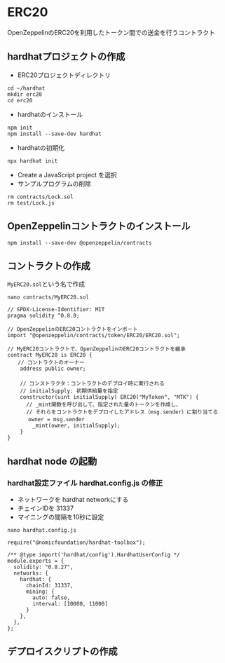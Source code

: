 # ERC20
OpenZeppelinのERC20を利用したトークン間での送金を行うコントラクト

## hardhatプロジェクトの作成
- ERC20プロジェクトディレクトリ

```
cd ~/hardhat
mkdir erc20
cd erc20
```

- hardhatのインストール
```
npm init
npm install --save-dev hardhat
```

- hardhatの初期化
```
npx hardhat init
```

- Create a JavaScript project を選択
- サンプルプログラムの削除
```
rm contracts/Lock.sol
rm test/Lock.js
```

## OpenZeppelinコントラクトのインストール
```
npm install --save-dev @openzeppelin/contracts
```

## コントラクトの作成
`MyERC20.sol`という名で作成

```
nano contracts/MyERC20.sol
```
```
// SPDX-License-Identifier: MIT
pragma solidity ^0.8.0;

// OpenZeppelinのERC20コントラクトをインポート
import "@openzeppelin/contracts/token/ERC20/ERC20.sol";

// MyERC20コントラクトで、OpenZeppelinのERC20コントラクトを継承
contract MyERC20 is ERC20 {
　　// コントラクトのオーナー
    address public owner;
　　
    // コンストラクタ：コントラクトのデプロイ時に実行される
    // initialSupply: 初期供給量を指定
    constructor(uint initialSupply) ERC20("MyToken", "MTK") {
      // _mint関数を呼び出して、指定された量のトークンを作成し、
      // それらをコントラクトをデプロイしたアドレス（msg.sender）に割り当てる
　　　　owner = msg.sender
        _mint(owner, initialSupply);
    }
}
```

## hardhat node の起動
### hardhat設定ファイル hardhat.config.js の修正
- ネットワークを hardhat networkにする
- チェインIDを 31337
- マイニングの間隔を10秒に設定

```
nano hardhat.config.js
```
```
require("@nomicfoundation/hardhat-toolbox");

/** @type import('hardhat/config').HardhatUserConfig */
module.exports = {
  solidity: "0.8.27",
  networks: {
    hardhat: {
      chainId: 31337,
      mining: {
        auto: false,
        interval: [10000, 11000]
      }
    },
  },
};
```
## デプロイスクリプトの作成
